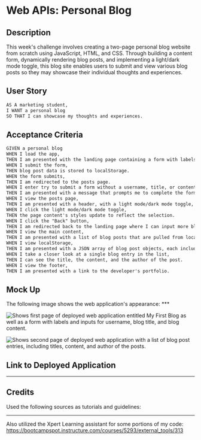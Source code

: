 # Web APIs: Personal Blog

## Description

This week's challenge involves creating a two-page personal blog website from scratch using JavaScript, HTML, and CSS. Through building a content form, dynamically rendering blog posts, and implementing a light/dark mode toggle, this blog site enables users to submit and view various blog posts so they may showcase their individual thoughts and experiences.


## User Story

```md
AS A marketing student,
I WANT a personal blog
SO THAT I can showcase my thoughts and experiences.
```

## Acceptance Criteria

```md
GIVEN a personal blog
WHEN I load the app,
THEN I am presented with the landing page containing a form with labels and inputs for username, blog title, and blog content.
WHEN I submit the form,
THEN blog post data is stored to localStorage.
WHEN the form submits,
THEN I am redirected to the posts page.
WHEN I enter try to submit a form without a username, title, or content,
THEN I am presented with a message that prompts me to complete the form.
WHEN I view the posts page,
THEN I am presented with a header, with a light mode/dark mode toggle, and a "Back" button.
WHEN I click the light mode/dark mode toggle,
THEN the page content's styles update to reflect the selection.
WHEN I click the "Back" button,
THEN I am redirected back to the landing page where I can input more blog entries.
WHEN I view the main content,
THEN I am presented with a list of blog posts that are pulled from localStorage.
WHEN I view localStorage,
THEN I am presented with a JSON array of blog post objects, each including the post author's username, title of the post, and post's content.
WHEN I take a closer look at a single blog entry in the list,
THEN I can see the title, the content, and the author of the post.
WHEN I view the footer,
THEN I am presented with a link to the developer's portfolio.
```

## Mock Up
The following image shows the web application's appearance: ***

![Shows first page of deployed web application entitled My First Blog as well as a form with labels and inputs for username, blog title, and blog content.](assets/images/***)

![Shows second page of deployed web application with a list of blog post entries, including titles, content, and author of the posts.](assets/images/***)

## Link to Deployed Application

***

## Credits
Used the following sources as tutorials and guidelines:
***

Also utilized the Xpert Learning assistant for some portions of my code:
https://bootcampspot.instructure.com/courses/5293/external_tools/313